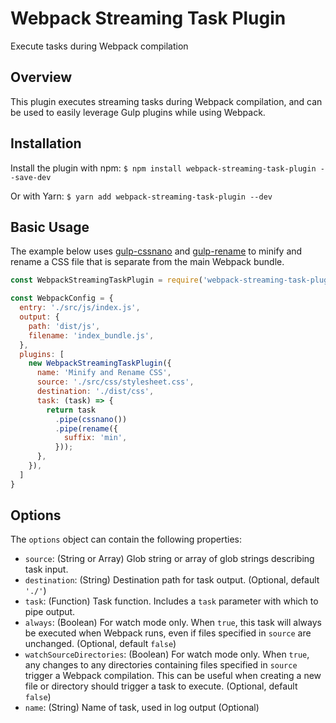 # Webpack Streaming Task Plugin
Execute tasks during Webpack compilation

## Overview
This plugin executes streaming tasks during Webpack compilation, and can be
used to easily leverage Gulp plugins while using Webpack.

## Installation
Install the plugin with npm:
`$ npm install webpack-streaming-task-plugin --save-dev`

Or with Yarn:
`$ yarn add webpack-streaming-task-plugin --dev`

## Basic Usage
The example below uses [gulp-cssnano](https://www.npmjs.com/package/gulp-cssnano) and [gulp-rename](https://www.npmjs.com/package/gulp-rename) to minify and
rename a CSS file that is separate from the main Webpack bundle.

```js
const WebpackStreamingTaskPlugin = require('webpack-streaming-task-plugin');

const WebpackConfig = {
  entry: './src/js/index.js',
  output: {
    path: 'dist/js',
    filename: 'index_bundle.js',
  },
  plugins: [
    new WebpackStreamingTaskPlugin({
      name: 'Minify and Rename CSS',
      source: './src/css/stylesheet.css',
      destination: './dist/css',
      task: (task) => {
        return task
          .pipe(cssnano())
          .pipe(rename({
            suffix: 'min',
          }));
      },
    }),
  ]
}
```

## Options
The `options` object can contain the following properties:

- `source`: (String or Array) Glob string or array of glob strings describing task input.
- `destination`: (String) Destination path for task output. (Optional, default `'./'`)
- `task`: (Function) Task function. Includes a `task` parameter with which to pipe output.
- `always`: (Boolean) For watch mode only. When `true`, this task will always be executed when Webpack runs, even if files specified in `source` are unchanged. (Optional, default `false`)
- `watchSourceDirectories`: (Boolean) For watch mode only. When `true`, any changes to any directories containing files specified in `source` trigger a Webpack compilation. This can be useful when creating a new file or directory should trigger a task to execute. (Optional, default `false`)
- `name`: (String) Name of task, used in log output (Optional)
